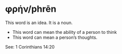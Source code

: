 # φρήν/phrēn
This word is an idea. It is a noun.
* This word can mean the ability of a person to think
* This word can mean a person’s thoughts.

See: 1 Corinthians 14:20
